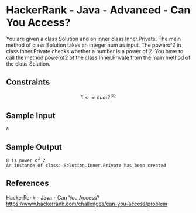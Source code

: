 # HackerRank - Java - Advanced - Can You Access?

You are given a class Solution and an inner class Inner.Private.
The main method of class Solution takes an integer num as input.
The powerof2 in class Inner.Private checks whether a number is a power of 2.
You have to call the method powerof2 of the class Inner.Private from the main method of the class Solution.


## Constraints
$$1 <= num 2^30$$


## Sample Input
```
8
```


## Sample Output
```
8 is power of 2
An instance of class: Solution.Inner.Private has been created
```


## References
HackerRank - Java - Can You Access?
https://www.hackerrank.com/challenges/can-you-access/problem
